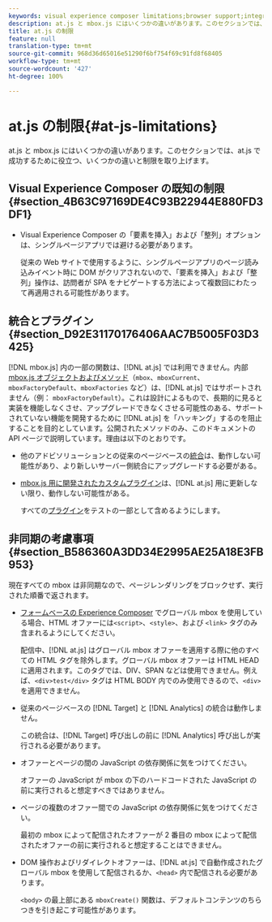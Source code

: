 ```yaml
---
keywords: visual experience composer limitations;browser support;integrations;plugins;asynchronous considerations
description: at.js と mbox.js にはいくつかの違いがあります。このセクションでは、at.js で成功するために役立つ、いくつかの違いと制限を取り上げます。
title: at.js の制限
feature: null
translation-type: tm+mt
source-git-commit: 968d36d65016e51290f6bf754f69c91fd8f68405
workflow-type: tm+mt
source-wordcount: '427'
ht-degree: 100%

---
```



# at.js の制限{#at-js-limitations}

at.js と mbox.js にはいくつかの違いがあります。このセクションでは、at.js で成功するために役立つ、いくつかの違いと制限を取り上げます。

## Visual Experience Composer の既知の制限 {#section_4B63C97169DE4C93B22944E880FD3DF1}

* Visual Experience Composer の「要素を挿入」および「整列」オプションは、シングルページアプリでは避ける必要があります。

   従来の Web サイトで使用するように、シングルページアプリのページ読み込みイベント時に DOM がクリアされないので、「要素を挿入」および「整列」操作は、訪問者が SPA をナビゲートする方法によって複数回にわたって再適用される可能性があります。

## 統合とプラグイン {#section_D92E31170176406AAC7B5005F03D3425}

[!DNL mbox.js] 内の一部の関数は、[!DNL at.js] では利用できません。内部 [mbox.js オブジェクトおよびメソッド](/help/c-target/c-visitor-profile/variables-profiles-parameters-methods.md#section_8C78059D15D9452F95636A5640188537)（`mbox`、`mboxCurrent`、`mboxFactoryDefault`、`mboxFactories` など）は、[!DNL at.js] ではサポートされません（例： `mboxFactoryDefault`）。これは設計によるもので、長期的に見ると実装を機能しなくさせ、アップグレードできなくさせる可能性のある、サポートされていない機能を開発するために [!DNL at.js] を「ハッキング」するのを阻止することを目的としています。公開されたメソッドのみ、このドキュメントの API ページで説明しています。理由は以下のとおりです。

* 他のアドビソリューションとの従来のページベースの[統合](/help/c-implementing-target/c-implementing-target-for-client-side-web/c-how-atjs-works/target-atjs-integrations.md#concept_C100BC4F073C4B57A608B309D0157B39)は、動作しない可能性があり、より新しいサーバー側統合にアップグレードする必要がある。
* [mbox.js 用に開発されたカスタムプラグイン](/help/c-implementing-target/c-implementing-target-for-client-side-web/t-mbox-download/c-target-atjs-implementation/target-atjs-plugins.md#concept_F5D4C0A4DACF41409CC42FDD93B13FAF)は、[!DNL at.js] 用に更新しない限り、動作しない可能性がある。

   すべての[プラグイン](/help/c-implementing-target/c-implementing-target-for-client-side-web/t-mbox-download/c-target-atjs-implementation/target-atjs-plugins.md#concept_F5D4C0A4DACF41409CC42FDD93B13FAF)をテストの一部として含めるようにします。

## 非同期の考慮事項 {#section_B586360A3DD34E2995AE25A18E3FB953}

現在すべての mbox は非同期なので、ページレンダリングをブロックせず、実行された順番で返されます。

* [フォームベースの Experience Composer](/help/c-experiences/experiences.md#section_3643394BD424463C8768F2907DEBCC22) でグローバル mbox を使用している場合、HTML オファーには`<script>`、`<style>`、および `<link>` タグのみ含まれるようにしてください。

   配信中、[!DNL at.js] はグローバル mbox オファーを適用する際に他のすべての HTML タグを除外します。グローバル mbox オファーは HTML HEAD に適用されます。このタグでは、DIV、SPAN などは使用できません。例えば、`<div>test</div>` タグは HTML BODY 内でのみ使用できるので、`<div>` を適用できません。

* 従来のページベースの [!DNL Target] と [!DNL Analytics] の統合は動作しません。

   この統合は、[!DNL Target] 呼び出しの前に [!DNL Analytics] 呼び出しが実行される必要があります。

* オファーとページの間の JavaScript の依存関係に気をつけてください。

   オファーの JavaScript が mbox の下のハードコードされた JavaScript の前に実行されると想定すべきではありません。

* ページの複数のオファー間での JavaScript の依存関係に気をつけてください。

   最初の mbox によって配信されたオファーが 2 番目の mbox によって配信されたオファーの前に実行されると想定することはできません。

* DOM 操作およびリダイレクトオファーは、[!DNL at.js] で自動作成されたグローバル mbox を使用して配信されるか、`<head>` 内で配信される必要があります。

   `<body>` の最上部にある `mboxCreate()` 関数は、デフォルトコンテンツのちらつきを引き起こす可能性があります。

